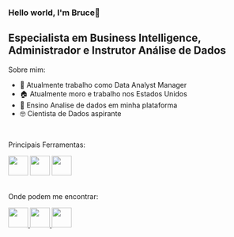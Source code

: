 ### Hello world, I'm Bruce👋

## Especialista em Business Intelligence,  <br> Administrador e Instrutor Análise de Dados

Sobre mim:

- 🔭 Atualmente trabalho como Data Analyst Manager
- 🏠 Atualmente moro e trabalho nos Estados Unidos
- 🌱 Ensino Analise de dados em minha plataforma
- 🤓 Cientista de Dados aspirante

<br>

Principais Ferramentas:

<div>
  <img height="40" width="40" src="https://github.com/BruceFonseca2/Portfolio/blob/main/linguagens/python.png?raw=true">
  <img height="40" width="40" src="https://github.com/BruceFonseca2/Portfolio/blob/main/linguagens/sql.png?raw=true">
  <img height="40" width="40" src="https://github.com/BruceFonseca2/Portfolio/blob/main/linguagens/power%20bi.png?raw=true">
</div>

<br>

Onde podem me encontrar:
<div>
  <a href="https://brucefonseca.com/">
    <img height="40" width="40"  src="https://github.com/BruceFonseca2/Portfolio/blob/main/social%20icons/web-link.png?raw=true">
  </a>
  <a href="https://www.youtube.com/channel/UCyhhfAYg6psBJyNOUwE-nwA">
    <img height="40" width="40"  src="https://github.com/BruceFonseca2/Portfolio/blob/main/social%20icons/youtube.png?raw=true">
  </a>
  <a href="https://www.linkedin.com/in/bruce-fonseca/">
    <img height="40" width="40"  src="https://github.com/BruceFonseca2/Portfolio/blob/main/social%20icons/linkedin.png?raw=true">
  </a>
</div>

<br>

